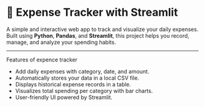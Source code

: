 # 💸 Expense Tracker with Streamlit

A simple and interactive web app to track and visualize your daily expenses. Built using **Python**, **Pandas**, and **Streamlit**, this project helps you record, manage, and analyze your spending habits.

---

 Features of expence tracker

- Add daily expenses with category, date, and amount.
- Automatically stores your data in a local CSV file.
- Displays historical expense records in a table.
- Visualizes total spending per category with bar charts.
- User-friendly UI powered by Streamlit.


